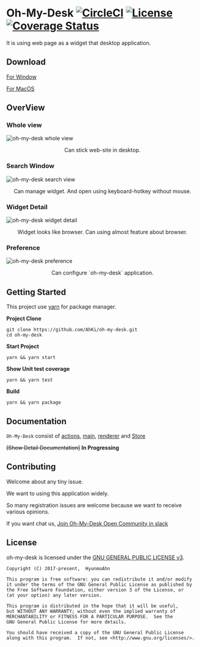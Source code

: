 # Oh-My-Desk [![CircleCI](https://circleci.com/gh/AhKi/oh-my-desk.svg?style=shield&circle-token=f779ef67e3b142774ebbf79072fe2f54c617d61a)](https://circleci.com/gh/AhKi/oh-my-desk) [![License](https://img.shields.io/badge/license-GPL%20v3-green.svg)](https://github.com/AhKi/oh-my-desk/blob/master/LICENSE) <a href='https://coveralls.io/github/AhKi/oh-my-desk'><img src='https://coveralls.io/repos/github/AhKi/oh-my-desk/badge.svg' alt='Coverage Status' /></a>

It is using web page as a widget that desktop application.

## Download
[For Window](https://github.com/AhKi/oh-my-desk/releases/download/v2.0.0/oh-my-desk-setup-2.0.0.exe)

[For MacOS](https://github.com/AhKi/oh-my-desk/releases/download/v2.0.0/oh-my-desk-2.0.0.dmg)

## OverView

### Whole view
![oh-my-desk whole view](https://user-images.githubusercontent.com/23732795/48982013-337ede00-f120-11e8-9385-9db14d17d942.png)
<p align="center">
  Can stick web-site in desktop.
</p>

### Search Window
![oh-my-desk search view](https://user-images.githubusercontent.com/23732795/48982073-f109d100-f120-11e8-8c3a-b6416e6afb86.png)
<p align="center">
  Can manage widget. And open using keyboard-hotkey without mouse.
</p>

### Widget Detail
![oh-my-desk widget detail](https://user-images.githubusercontent.com/23732795/48982092-231b3300-f121-11e8-8769-ea2ba070e3e2.png)
<p align="center">
  Widget looks like browser. Can using almost feature about browser.
</p>

### Preference
![oh-my-desk preference](https://user-images.githubusercontent.com/23732795/48982110-4e9e1d80-f121-11e8-8e13-a3822548ae85.png)
<p align="center">
  Can configure `oh-my-desk` application.
</p>

## Getting Started 

This project use [yarn](https://yarnpkg.com/lang/en/) for package manager.

**Project Clone**
```
git clone https://github.com/AhKi/oh-my-desk.git
cd oh-my-desk
```

**Start Project**

```
yarn && yarn start 
```

**Show Unit test coverage**

```
yarn && yarn test
```

**Build**

```
yarn && yarn package
```

## Documentation

`Oh-My-Desk` consist of [actions](https://github.com/AhKi/oh-my-desk/blob/master/app/actions/README.md), [main](https://github.com/AhKi/oh-my-desk/blob/master/app/main/README.md), [renderer](https://github.com/AhKi/oh-my-desk/blob/master/app/renderer/README.md) and [Store](https://github.com/AhKi/oh-my-desk/blob/master/app/store/README.md)

~~[Show Detail Documentation]~~ **In Progressing**

## Contributing

Welcome about any tiny issue.

We want to using this application widely.

So many registration issues are welcome because we want to receive various opinions.

If you want chat us, [Join Oh-My-Desk Open Community in slack](https://join.slack.com/t/oh-my-desk/shared_invite/enQtNDUyMjM4MzA0NTk1LTJjYzM2YWNiZmNkMDI4ODAwNDAzYTljYzNkZDc1MTU1YTQxNGViMTZjZGFlOWUxZTM1OWM0YWU4YzEwNzIzMDI)

## License
oh-my-desk is licensed under the [GNU GENERAL PUBLIC LICENSE v3](https://github.com/AhKi/oh-my-desk/blob/edit/read-me/LICENSE).

```
Copyright (C) 2017-present,  HyunmoAhn

This program is free software: you can redistribute it and/or modify
it under the terms of the GNU General Public License as published by
the Free Software Foundation, either version 3 of the License, or
(at your option) any later version.

This program is distributed in the hope that it will be useful,
but WITHOUT ANY WARRANTY; without even the implied warranty of
MERCHANTABILITY or FITNESS FOR A PARTICULAR PURPOSE.  See the
GNU General Public License for more details.

You should have received a copy of the GNU General Public License
along with this program.  If not, see <http://www.gnu.org/licenses/>.
```
